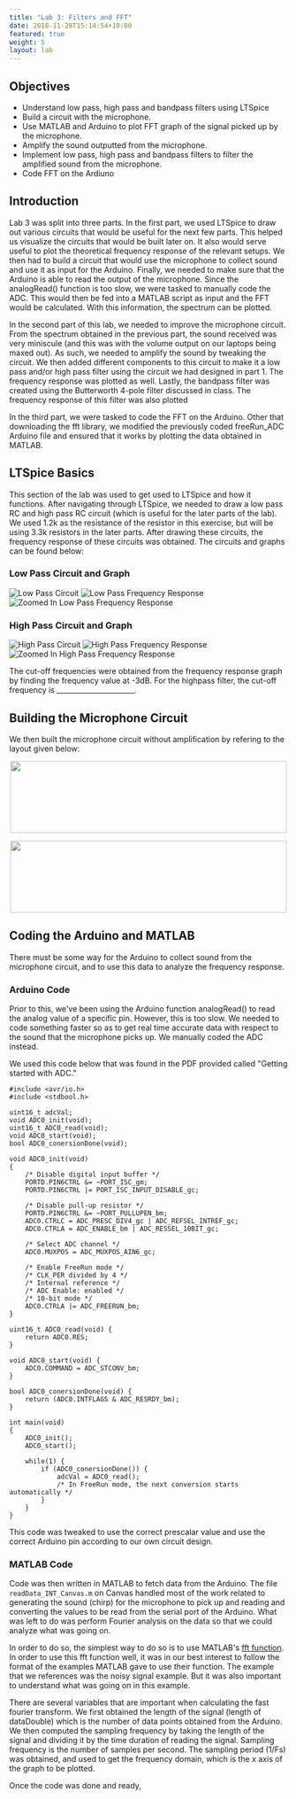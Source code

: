 ```yaml
---
title: "Lab 3: Filters and FFT"
date: 2018-11-28T15:14:54+10:00
featured: true
weight: 5
layout: lab
---
```


## Objectives

* Understand low pass, high pass and bandpass filters using LTSpice
* Build a circuit with the microphone.
* Use MATLAB and Arduino to plot FFT graph of the signal picked up by the microphone.
* Amplify the sound outputted from the microphone.
* Implement low pass, high pass and bandpass filters to filter the amplified sound from the microphone.
* Code FFT on the Ardiuno

## Introduction

Lab 3 was split into three parts. In the first part, we used LTSpice to draw out various circuits that would be useful for the next few parts. This helped us visualize the circuits that would be built later on. It also would serve useful to plot the theoretical frequency response of the relevant setups. We then had to build a circuit that would use the microphone to collect sound and use it as input for the Arduino. Finally, we needed to make sure that the Arduino is able to read the output of the microphone. Since the analogRead() function is too slow, we were tasked to manually code the ADC. This would then be fed into a MATLAB script as input and the FFT would be calculated. With this information, the spectrum can be plotted.

In the second part of this lab, we needed to improve the microphone circuit. From the spectrum obtained in the previous part, the sound received was very miniscule (and this was with the volume output on our laptops being maxed out). As such, we needed to amplify the sound by tweaking the circuit. We then added different components to this circuit to make it a low pass and/or high pass filter using the circuit we had designed in part 1. The frequency response was plotted as well. Lastly, the bandpass filter was created using the Butterworth 4-pole filter discussed in class. The frequency response of this filter was also plotted

In the third part, we were tasked to code the FFT on the Arduino. Other that downloading the fft library, we modified the previously coded freeRun_ADC Arduino file and ensured that it works by plotting the data obtained in MATLAB. 

## LTSpice Basics

This section of the lab was used to get used to LTSpice and how it functions. After navigating through LTSpice, we needed to draw a low pass RC and high pass RC circuit (which is useful for the later parts of the lab). We used 1.2k as the resistance of the resistor in this exercise, but will be using 3.3k resistors in the later parts. After drawing these circuits, the frequency response of these circuits was obtained. The circuits and graphs can be found below:

### Low Pass Circuit and Graph
![Low Pass Circuit](../../images/lab3/lowpass-circuit.png)
![Low Pass Frequency Response](../../images/lab3/lowpass-graph.png)
![Zoomed In Low Pass Frequency Response](../../images/lab3/lowpass-zoomin.png)

### High Pass Circuit and Graph
![High Pass Circuit](../../images/lab3/highpass-circuit.png)
![High Pass Frequency Response](../../images/lab3/highpass-graph.png)
![Zoomed In High Pass Frequency Response](../../images/lab3/highpass-zoomin.png)

The cut-off frequencies were obtained from the frequency response graph by finding the frequency value at -3dB. For the highpass filter, the cut-off frequency is ______________________.

## Building the Microphone Circuit

We then built the microphone circuit without amplification by refering to the layout given below:
<p align="center"><img src="../../images/lab3/noamp-circuit.png" height="130" width="500"></p>
<p align="center"><img src="../../images/lab3/noamp-image.jpeg" height="130" width="500"></p>

## Coding the Arduino and MATLAB

There must be some way for the Arduino to collect sound from the microphone circuit, and to use this data to analyze the frequency response.

### Arduino Code

Prior to this, we've been using the Arduino function analogRead() to read the analog value of a specific pin. However, this is too slow. We needed to code something faster so as to get real time accurate data with respect to the sound that the microphone picks up. We manually coded the ADC instead.

We used this code below that was found in the PDF provided called "Getting started with ADC."

```
#include <avr/io.h>
#include <stdbool.h>

uint16_t adcVal;
void ADC0_init(void);
uint16_t ADC0_read(void);
void ADC0_start(void);
bool ADC0_conersionDone(void);

void ADC0_init(void)
{
    /* Disable digital input buffer */
    PORTD.PIN6CTRL &= ~PORT_ISC_gm;
    PORTD.PIN6CTRL |= PORT_ISC_INPUT_DISABLE_gc;

    /* Disable pull-up resistor */
    PORTD.PIN6CTRL &= ~PORT_PULLUPEN_bm;
    ADC0.CTRLC = ADC_PRESC_DIV4_gc | ADC_REFSEL_INTREF_gc;
    ADC0.CTRLA = ADC_ENABLE_bm | ADC_RESSEL_10BIT_gc;

    /* Select ADC channel */
    ADC0.MUXPOS = ADC_MUXPOS_AIN6_gc;

    /* Enable FreeRun mode */
    /* CLK_PER divided by 4 */
    /* Internal reference */
    /* ADC Enable: enabled */
    /* 10-bit mode */
    ADC0.CTRLA |= ADC_FREERUN_bm;
}

uint16_t ADC0_read(void) {
    return ADC0.RES;
}

void ADC0_start(void) {
    ADC0.COMMAND = ADC_STCONV_bm;
}

bool ADC0_conersionDone(void) {
    return (ADC0.INTFLAGS & ADC_RESRDY_bm);
}

int main(void)
{
    ADC0_init();
    ADC0_start();

    while(1) {
        if (ADC0_conersionDone()) {
            adcVal = ADC0_read();
            /* In FreeRun mode, the next conversion starts automatically */
        }
    }
}
```

This code was tweaked to use the correct prescalar value and use the correct Arduino pin according to our own circuit design.

### MATLAB Code

Code was then written in MATLAB to fetch data from the Arduino. The file ```readData_INT_Canvas.m``` on Canvas handled most of the work related to generating the sound (chirp) for the microphone to pick up and reading and converting the values to be read from the serial port of the Arduino. What was left to do was perform Fourier analysis on the data so that we could analyze what was going on.

In order to do so, the simplest way to do so is to use MATLAB's [fft function](https://www.mathworks.com/help/matlab/ref/fft.html?s_tid=mwa_osa_a). In order to use this fft function well, it was in our best interest to follow the format of the examples MATLAB gave to use their function. The example that we references was the noisy signal example. But it was also important to understand what was going on in this example.

There are several variables that are important when calculating the fast fourier transform. We first obtained the length of the signal (length of dataDouble) which is the number of data points obtained from the Arduino. We then computed the sampling frequency by taking the length of the signal and dividing it by the time duration of reading the signal. Sampling frequency is the number of samples per second. The sampling period (1/Fs) was obtained, and used to get the frequency domain, which is the x axis of the graph to be plotted.

Once the code was done and ready, 